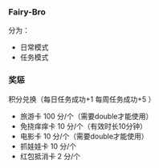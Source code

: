 ### Fairy-Bro
分为：
* 日常模式
* 任务模式
    
### 奖惩
积分兑换（每日任务成功+1 每周任务成功+5 ）
* 旅游卡 100 分/个（需要double才能使用）
* 免挠痒痒卡 10 分/个（有效时长10分钟）
* 电影卡 10 分/个（需要double才能使用）
* 抓娃娃卡 10 分/个
* 红包抵消卡 2 分/个

